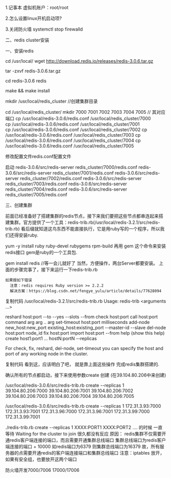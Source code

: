 1.记事本
虚拟机账户：root/root

2.怎么设置linux开机启动项?

3.关闭防火墙
systemctl stop firewalld



二、redis cluster安装

一、安装redis

cd /usr/local/
wget http://download.redis.io/releases/redis-3.0.6.tar.gz

tar -zxvf redis-3.0.6.tar.gz 

cd redis-3.0.6 redis

make && make install

mkdir /usr/local/redis_cluster  //创建集群目录

cd /usr/local/redis_cluster/
mkdir 7000 7001 7002 7003 7004 7005  // 其对应端口 
cp /usr/local/redis-3.0.6/redis.conf  /usr/local/redis_cluster/7000  
cp /usr/local/redis-3.0.6/redis.conf  /usr/local/redis_cluster/7001   
cp /usr/local/redis-3.0.6/redis.conf  /usr/local/redis_cluster/7002
cp /usr/local/redis-3.0.6/redis.conf  /usr/local/redis_cluster/7003
cp /usr/local/redis-3.0.6/redis.conf  /usr/local/redis_cluster/7004
cp /usr/local/redis-3.0.6/redis.conf  /usr/local/redis_cluster/7005


修改配置文件redis.conf配置文件

启动
redis-3.0.6/src/redis-server redis_cluster/7000/redis.conf
redis-3.0.6/src/redis-server redis_cluster/7001/redis.conf
redis-3.0.6/src/redis-server redis_cluster/7002/redis.conf
redis-3.0.6/src/redis-server redis_cluster/7003/redis.conf
redis-3.0.6/src/redis-server redis_cluster/7004/redis.conf
redis-3.0.6/src/redis-server redis_cluster/7005/redis.conf

三、创建集群

  前面已经准备好了搭建集群的redis节点，接下来我们要把这些节点都串连起来搭建集群。官方提供了一个工具：redis-trib.rb(/usr/local/redis-3.2.1/src/redis-trib.rb) 看后缀就知道这鸟东西不能直接执行，它是用ruby写的一个程序，所以我们还得安装ruby.

yum -y install ruby ruby-devel rubygems rpm-build 
  再用 gem 这个命令来安装 redis接口    gem是ruby的一个工具包.

gem install redis    //等一会儿就好了
当然，方便操作，两台Server都要安装。
  上面的步骤完事了，接下来运行一下redis-trib.rb

    如果报如下错误
      注意：redis requires Ruby version >= 2.2.2
      解决方案：https://blog.csdn.net/fengye_yulu/article/details/77628094

复制代码
 /usr/local/redis-3.2.1/src/redis-trib.rb
   Usage: redis-trib <command> <options> <arguments ...>

   reshard        host:port
                  --to <arg>
                  --yes
                  --slots <arg>
                  --from <arg>
  check          host:port
  call            host:port command arg arg .. arg
  set-timeout    host:port milliseconds
  add-node        new_host:new_port existing_host:existing_port
                  --master-id <arg>
                  --slave
  del-node        host:port node_id
  fix            host:port
  import          host:port
                  --from <arg>
  help            (show this help)
  create          host1:port1 ... hostN:portN
                  --replicas <arg>

For check, fix, reshard, del-node, set-timeout you can specify the host and port of any working node in the cluster.

复制代码
     看到这，应该明白了吧， 就是靠上面这些操作 完成redis集群搭建的.

 确认所有的节点都启动，接下来使用参数create 创建 (在39.104.80.206中来创建)

/usr/local/redis-3.0.6/src/redis-trib.rb  create  --replicas  1  39.104.80.206:7000 39.104.80.206:7001  39.104.80.206:7002 39.104.80.206:7003  39.104.80.206:7004  39.104.80.206:7005


/usr/local/redis-3.0.6/src/redis-trib.rb  create  --replicas  1  172.31.3.93:7000 172.31.3.93:7001 172.31.3.96:7000 172.31.3.96:7001 172.31.3.99:7000 172.31.3.99:7001


 ./redis-trib.rb create --replicas 1 XXXX:PORT1 XXXX:PORT2 ....
的时候
一直等待 Waiting for the cluster to join 很久都没有反应
原因：
redis集群不仅需要开通redis客户端连接的端口，而且需要开通集群总线端口
集群总线端口为redis客户端连接的端口 + 10000
如redis端口为6379
则集群总线端口为16379
故，所有服务器的点需要开通redis的客户端连接端口和集群总线端口
注意：iptables 放开，如果有安全组，也要放开这两个端口


防火墙开发7000/7006 17000/17006